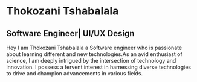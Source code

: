 # Thokozani Tshabalala
## Software Engineer| UI/UX Design


Hey I am Thokozani Tshabalala a Software engineer who is passionate about learning different and new technologies.As an avid enthusiast of science, I am deeply intrigued by the intersection of technology and innovation. I possess a fervent interest in harnessing diverse technologies to drive and champion advancements in various fields.  
